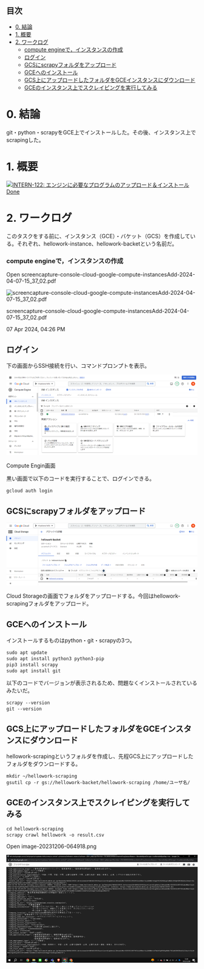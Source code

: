 ## 目次

- [0. 結論](#0-結論)
- [1. 概要](#1-概要)
- [2. ワークログ](#2-ワークログ)
   - [compute engineで，インスタンスの作成](#compute-engineでインスタンスの作成)
   - [ログイン](#ログイン)
   - [GCSにscrapyフォルダをアップロード](#GCSにscrapyフォルダをアップロード)
   - [GCEへのインストール](#GCEへのインストール)
   - [GCS上にアップロードしたフォルダをGCEインスタンスにダウンロード](#GCS上にアップロードしたフォルダをGCEインスタンスにダウンロード)
   - [GCEのインスタンス上でスクレイピングを実行してみる](#GCEのインスタンス上でスクレイピングを実行してみる)


# 0. 結論

git・python・scrapyをGCE上でインストールした。その後、インスタンス上でscrapingした。

# 1. 概要

[![](https://pantarhei-hub.atlassian.net/rest/api/2/universal_avatar/view/type/issuetype/avatar/10318)INTERN-122: エンジンに必要なプログラムのアップロード＆インストールDone](https://remotesalesproject.atlassian.net/browse/INTERN-122)

# 2. ワークログ

このタスクをする前に、インスタンス（GCE）・バケット（GCS）を作成している。それぞれ、hellowork-instance、hellowork-backetという名前だ。

### **compute engineで，インスタンスの作成**

Open screencapture-console-cloud-google-compute-instancesAdd-2024-04-07-15\_37\_02.pdf

![screencapture-console-cloud-google-compute-instancesAdd-2024-04-07-15_37_02.pdf](blob:https://pantarhei-hub.atlassian.net/af5b0ff7-0415-41c1-8de9-c4a052326542#media-blob-url=true&id=3aa74620-2257-46d6-b07d-6a2784e055ed&collection=contentId-443219979&contextId=443219979&width=156&height=125&alt=)

screencapture-console-cloud-google-compute-instancesAdd-2024-04-07-15\_37\_02.pdf

07 Apr 2024, 04:26 PM

## ログイン

下の画面からSSH接続を行い、コマンドプロンプトを表示。

![alt text](../images/image17.png)

Compute Engin画面

黒い画面で以下のコードを実行することで、ログインできる。

```
gcloud auth login
```

## GCSにscrapyフォルダをアップロード

![alt text](../images/image18.png)

Cloud Storageの画面でフォルダをアップロードする。今回はhellowork-scrapingフォルダをアップロード。

## GCEへのインストール

インストールするものはpython・git・scrapyの3つ。

```
sudo apt update
sudo apt install python3 python3-pip
pip3 install scrapy
sudo apt install git
```

以下のコードでバージョンが表示されるため、問題なくインストールされているみたいだ。

```
scrapy --version
git --version
```

## GCS上にアップロードしたフォルダをGCEインスタンスにダウンロード

hellowork-scrapingというフォルダを作成し、先程GCS上にアップロードしたフォルダをダウンロードする。

```
mkdir ~/hellowork-scraping
gsutil cp -r gs://hellowork-backet/hellowork-scraping /home/ユーザ名/
```

## GCEのインスタンス上でスクレイピングを実行してみる

```
cd hellowork-scraping
scrapy crawl hellowork -o result.csv
```

Open image-20231206-064918.png

![alt text](../images/image19.png)
